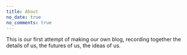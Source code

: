 ```yaml
---
title: About
no_date: true
no_comments: true
---
```

This is our first attempt of making our own blog, recording together the details of us, the futures of us, the ideas of us.

[comment]: <> (<div class="container">)

[comment]: <> (    <div class="card" style="display: grid; grid-template-columns: 50% 1fr; padding: 8px 16px; ">)

[comment]: <> (        <img src="/img/about-01.jpg" alt="First Hand-Hold" style="height: 100%; object-fit: contain;">)

[comment]: <> (    </div>)

[comment]: <> (</div>)